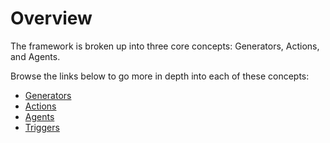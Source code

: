 # Overview

The framework is broken up into three core concepts: Generators, Actions, and Agents.

Browse the links below to go more in depth into each of these concepts:

* [Generators](generators.md)
* [Actions](actions.md)
* [Agents](agents.md)
* [Triggers](../../custom-components/triggers.md)
